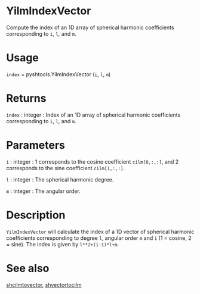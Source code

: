 # YilmIndexVector

Compute the index of an 1D array of spherical harmonic coefficients corresponding to `i`, `l`, and `m`.

# Usage

`index` =  pyshtools.YilmIndexVector (`i`, `l`, `m`)

# Returns

`index` : integer 
:   Index of an 1D array of spherical harmonic coefficients corresponding to `i`, `l`, and `m`.

# Parameters

`i` : integer
:   1 corresponds to the cosine coefficient `cilm[0,:,:]`, and 2 corresponds to the sine coefficient `cilm[1,:,:]`.

`l` : integer
:   The spherical harmonic degree.

`m` : integer
:   The angular order.

# Description

`YilmIndexVector` will calculate the index of a 1D vector of spherical harmonic coefficients corresponding to degree `l`, angular order `m` and `i` (1 = cosine, 2 = sine). The index is given by `l**2+(i-1)*l+m`.

# See also

[shcilmtovector](pyshcilmtovector.html), [shvectortocilm](pyshvectortocilm.html)
